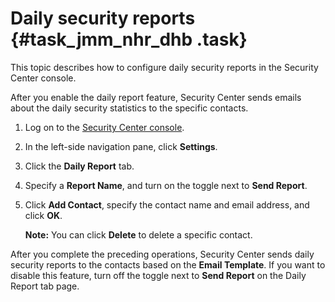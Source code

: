 # Daily security reports {#task_jmm_nhr_dhb .task}

This topic describes how to configure daily security reports in the Security Center console.

After you enable the daily report feature, Security Center sends emails about the daily security statistics to the specific contacts.

1.  Log on to the [Security Center console](https://partners-intl.console.aliyun.com/#/sas).
2.  In the left-side navigation pane, click **Settings**.
3.  Click the **Daily Report** tab.
4.  Specify a **Report Name**, and turn on the toggle next to **Send Report**.
5.  Click **Add Contact**, specify the contact name and email address, and click **OK**. 

    **Note:** You can click **Delete** to delete a specific contact.


After you complete the preceding operations, Security Center sends daily security reports to the contacts based on the **Email Template**. If you want to disable this feature, turn off the toggle next to **Send Report** on the Daily Report tab page.


